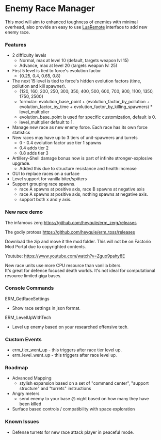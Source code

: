 # Enemy Race Manager
This mod will aim to enhanced toughness of enemies with minimal overhead, also provide an easy to use [LuaRemote](https://lua-api.factorio.com/latest/LuaRemote.html) interface to add new enemy race.

### Features
- 2 difficulty levels 
  * Normal, max at level 10 (default, targets weapon lvl 15) 
  * Advance, max at level 20 (targets weapon lvl 25)
- First 5 level is tied to force's evolution factor
  * {0.25, 0.4, 0.65, 0.8}
- The next 15 level is tied to force's hidden evolution factors (time, pollution and kill spawner).
  * {120, 160, 200, 250, 300, 350, 400, 500, 600, 700, 900, 1100, 1350, 1750, 2500}
  * formular: evolution_base_point + (evolution_factor_by_pollution + evolution_factor_by_time + evolution_factor_by_killing_spawners) * level_multiplier
  * evolution_base_point is used for specific customization, default is 0.
  * level_multiplier default to 1.
- Manage new race as new enemy force.  Each race has its own force statistics
- New races may have up to 3 tiers of unit-spawners and turrets
  * 0 - 0.4 evolution factor use tier 1 spawns
  * 0.4 adds tier 2
  * 0.8 adds tier 3
- Artillery-Shell damage bonus now is part of infinite stronger-explosive upgrade.  
  * Added this due to structure resistance and health increase
- GUI to replace races on a surface
- Level support for vanilla biter/spitters
- Support grouping race spawns.    
  * race A spawns at positive axis, race B spawns at negative axis
  * race A spawns at positive axis, nothing spawns at negative axis.
  * support both x and y axis.
  

### New race demo
The infamous zerg
https://github.com/heyqule/erm_zerg/releases

The godly protoss
https://github.com/heyqule/erm_toss/releases

Download the zip and move it the mod folder.  This will not be on Factorio Mod Portal due to copyrighted contents.

Youtube: https://www.youtube.com/watch?v=Zguo9pahy8E

New race units use more CPU resource than vanilla biters.  
It's great for defence focused death worlds. It's not ideal for computational resource limited giga bases. 

### Console Commands
ERM_GetRaceSettings
  * Show race settings in json format.

ERM_LevelUpWithTech
  * Level up enemy based on your researched offensive tech.

### Custom Events
- erm_tier_went_up - this triggers after race tier level up.
- erm_level_went_up - this triggers after race level up.

### Roadmap
* Advanced Mapping
  * stylish expansion based on a set of "command center", "support structure" and "turrets" instructions
* Angry meters
  * send enemy to your base @ night based on how many they have been killed
* Surface based controls / compatibility with space exploration

### Known Issues
* Defense turrets for new race attack player in peaceful mode.